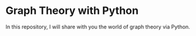 # Graph Theory with Python

In this repository, I will share with you the world of graph theory via Python.